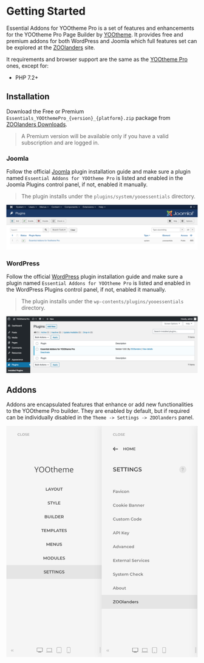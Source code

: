 # Getting Started

Essential Addons for YOOtheme Pro is a set of features and enhancements for the YOOtheme Pro Page Builder by [YOOtheme](https://yootheme.com/). It provides free and premium addons for both WordPress and Joomla which full features set can be explored at the [ZOOlanders](https://www.zoolanders.com/essentials-for-yootheme-pro) site.

It requirements and browser support are the same as the [YOOtheme Pro](https://yootheme.com/support/yootheme-pro/joomla/introduction#requirements) ones, except for:

- PHP 7.2+

## Installation

Download the Free or Premium `Essentials_YOOthemePro_{version}_{platform}.zip` package from [ZOOlanders Downloads](https://www.zoolanders.com/downloads).

> A Premium version will be available only if you have a valid subscription and are logged in.

### Joomla

Follow the official [Joomla](https://docs.joomla.org/Installing_an_extension) plugin installation guide and make sure a plugin named `Essential Addons for YOOtheme Pro` is listed and enabled in the Joomla Plugins control panel, if not, enabled it manually.

> The plugin installs under the `plugins/system/yooessentials` directory.

![Joomla Plugin](./assets/joomla-plugin.png)

### WordPress

Follow the official [WordPress](https://wordpress.org/support/article/managing-plugins/) plugin installation guide and make sure a plugin named `Essential Addons for YOOtheme Pro` is listed and enabled in the WordPress Plugins control panel, if not, enabled it manually.

> The plugin installs under the `wp-contents/plugins/yooessentials` directory.

![WordPress YOOessentials Plugin](./assets/wordpress-plugin.png)

## Addons

Addons are encapsulated features that enhance or add new functionalities to the YOOtheme Pro builder. They are enabled by default, but if required can be individually disabled in the `Theme -> Settings -> ZOOlanders` panel.

![Global Settings](./assets/settings.png)
